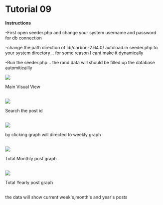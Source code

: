 # Tutorial 09

<b>Instructions</b>
<p>-First open seeder.php and change your system username and password for db connection</p>
<p>-change the path direction of lib/carbon-2.64.0/ autoload.in seeder.php to your system directory .. for some reason I cant make it dynamically </p>
<p>-Run the seeder.php .. the rand data will should be filled up the database automiticallly </p>



<img src="mainvisual.png">
<p style="margin-bottom:30px;">Main Visual View</p>

<img src="search.png">
<p style="margin-bottom:30px;">Search the post id</p>

<img src="weekly.png">
<p style="margin-bottom:30px;">by clicking graph will directed to weekly graph</p>

<img src="monthly.png">
<p style="margin-bottom:30px;">Total Monthly post graph</p>

<img src="yearly.png">
<p style="margin-bottom:30px;">Total Yearly post graph</p>

<p>the data will show current week's,month's and year's posts</p>